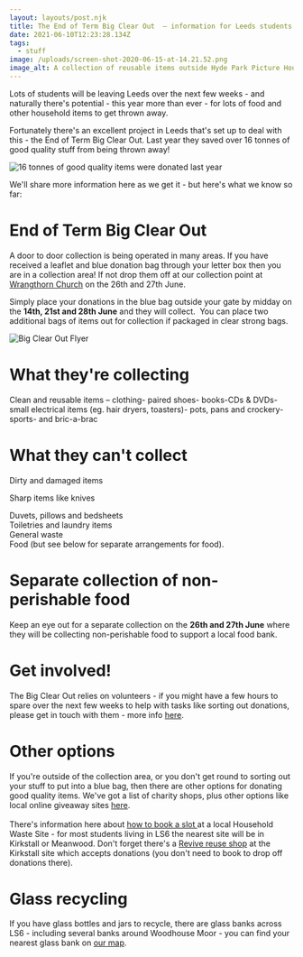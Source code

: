 ```yaml
---
layout: layouts/post.njk
title: The End of Term Big Clear Out  – information for Leeds students
date: 2021-06-10T12:23:28.134Z
tags:
  - stuff
image: /uploads/screen-shot-2020-06-15-at-14.21.52.png
image_alt: A collection of reusable items outside Hyde Park Picture House
---
```

Lots of students will be leaving Leeds over the next few weeks - and naturally there's potential - this year more than ever - for lots of food and other household items to get thrown away.

Fortunately there's an excellent project in Leeds that's set up to deal with this - the End of Term Big Clear Out. Last year they saved over 16 tonnes of good quality stuff from being thrown away!

![16 tonnes of good quality items were donated last year](/uploads/16tonnes.jpg)

We'll share more information here as we get it - but here's what we know so far:

# End of Term Big Clear Out

A door to door collection is being operated in many areas. If you have received a leaflet and blue donation bag through your letter box then you are in a collection area! If not drop them off at our collection point at [Wrangthorn Church](https://goo.gl/maps/VJiJrEGxYXxvGGkh7) on the 26th and 27th June.

Simply place your donations in the blue bag outside your gate by midday on the **14th, 21st and 28th June** and they will collect.  You can place two additional bags of items out for collection if packaged in clear strong bags.

![Big Clear Out Flyer](/uploads/screenshot-36-.png "More information abou the Big Clear Out")

# What they're collecting

Clean and reusable items – clothing- paired shoes- books-CDs & DVDs-small electrical items (eg. hair dryers, toasters)- pots, pans and crockery- sports- and bric-a-brac

# What they can't collect

Dirty and damaged items

Sharp items like knives

Duvets, pillows and bedsheets\
Toiletries and laundry items\
General waste\
Food (but see below for separate arrangements for food).

# Separate collection of non-perishable food

Keep an eye out for a separate collection on the **26th and 27th June** where they will be collecting non-perishable food to support a local food bank.

# Get involved!

The Big Clear Out relies on volunteers - if you might have a few hours to spare over the next few weeks to help with tasks like sorting out donations, please get in touch with them - more info [here](https://www.zerowasteleeds.org.uk/tips/big-clear-out-looking-for-volunteers/).

# Other options

If you're outside of the collection area, or you don't get round to sorting out your stuff to put into a blue bag, then there are other options for donating good quality items.  We've got a list of charity shops, plus other options like local online giveaway sites [here](https://www.zerowasteleeds.org.uk/tips/donating-and-buying-secondhand-stuff/).  \
\
There's information here about [how to book a slot ](https://www.leeds.gov.uk/residents/bins-and-recycling/recycling-sites) at a local Household Waste Site - for most students living in LS6 the nearest site will be in Kirkstall or Meanwood.  Don't forget there's a [Revive reuse shop](http://www.reviveleeds.co.uk/) at the Kirkstall site which accepts donations (you don't need to book to drop off donations there).

# Glass recycling

If you have glass bottles and jars to recycle, there are glass banks across LS6 - including several banks around Woodhouse Moor - you can find your nearest glass bank on [our map](https://www.zerowasteleeds.org.uk/projects/leeds-glass-recycling/#map).